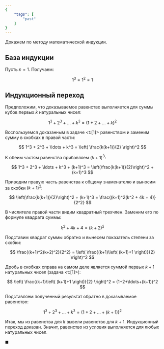 ```yaml
---
{
    "tags": [
        "past"
    ]
}
---
```


Докажем по методу математической индукции.

## База индукции

Пусть $n=1$. Получаем:

$$ 1^3 = 1^2 = 1 $$

## Индукционный переход

Предположим, что доказываемое равенство выполняется для суммы кубов первых $k$ натуральных чисел:

$$ 1^3 + 2^3 + \ldots + k^3 = (1+2+\ldots+k)^2 $$

Воспользуемся доказанным в задаче <t:[1]> равенством и заменим сумму в скобках в правой части:

$$ 1^3 + 2^3 + \ldots + k^3 = \left( \frac{k(k+1)}{2} \right)^2 $$

К обеим частям равенства прибавляем $(k+1)^3$:

$$ 1^3 + 2^3 + \ldots + k^3 + (k+1)^3 = \left(\frac{k(k+1)}{2}\right)^2 + (k+1)^3 $$

Приводим правую часть равенства к общему знаменателю и выносим за скобки $(k+1)^2$:

$$ \left(\frac{k(k+1)}{2}\right)^2 + (k+1)^3 = \frac{(k+1)^2(k^2 + 4k + 4)}{2^2} $$

В числителе правой части видим квадратный трехчлен. Заменим его по формуле квадрата суммы:

$$ k^2 + 4k + 4 = (k+2)^2 $$

Подставим квадрат суммы обратно и вынесем показатель степени за скобки:

$$ \frac{(k+1)^2(k+2)^2}{2^2} = \left( \frac{(k+1)\left( (k+1)+1 \right)}{2} \right)^2 $$

Дробь в скобках справа на самом деле является суммой первых $k+1$ натуральных чисел (задача <t:[1]>):

$$ \left( \frac{(k+1)\left( (k+1)+1 \right)}{2} \right)^2 = (1+2+\ldots+(k+1))^2 $$

Подставляем полученный результат обратно в доказываемое равенство:

$$ 1^3 + 2^3 + \ldots + k^3 = (1+2+\ldots+(k+1))^2 $$

Итак, мы из равенства для $k$ вывели равенство для $k+1$. Индукционный переход доказан.
Значит, равенство из условия выполняется для любых натуральных чисел.

$\blacksquare$